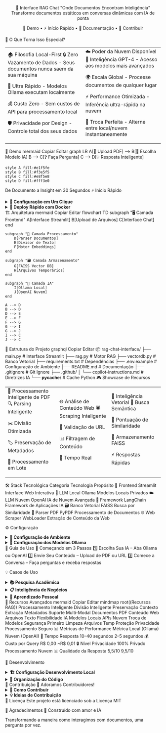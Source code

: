 <div align="center">
🚀 Interface RAG Chat
"Onde Documentos Encontram Inteligência"
Transforme documentos estáticos em conversas dinâmicas com IA de ponta

🎯 Demo • ⚡ Início Rápido • 📖 Documentação • 🤝 Contribuir

</div>
🌟 O Que Torna Isso Especial?
<table> <tr> <td width="50%">
🏠 Filosofia Local-First
🔒 Zero Vazamento de Dados - Seus documentos nunca saem da sua máquina

🚀 Ultra Rápido - Modelos Ollama executam localmente

💰 Custo Zero - Sem custos de API para processamento local

🛡️ Privacidade por Design - Controle total dos seus dados

</td> <td width="50%">
☁️ Poder da Nuvem Disponível
🧠 Inteligência GPT-4 - Acesso aos modelos mais avançados

🌍 Escala Global - Processe documentos de qualquer lugar

⚡ Performance Otimizada - Inferência ultra-rápida na nuvem

🔄 Troca Perfeita - Alterne entre local/nuvem instantaneamente

</td> </tr> </table>
🎯 Demo
mermaid
Copiar
Editar
graph LR
    A[📄 Upload PDF] --> B[🤖 Escolha Modelo IA]
    B --> C[❓ Faça Pergunta]
    C --> D[💡 Resposta Inteligente]
    
    style A fill:#e1f5fe
    style B fill:#f3e5f5
    style C fill:#e8f5e8
    style D fill:#fff3e0
De Documento a Insight em 30 Segundos
⚡ Início Rápido
<details> <summary><b>🔧 Configuração em Um Clique</b></summary>
bash
Copiar
Editar
# 🚀 Clone & Configure
git clone <seu-repositorio>
cd rag-chat-interface

# 📦 Instalar Dependências
pip install -r requirements.txt

# 🔑 Configurar Ambiente
cp .env.example .env
# Adicione suas chaves API no .env

# 🎬 Executar Aplicação
streamlit run main.py
🎉 Pronto! Sua interface RAG está online em http://localhost:8501

</details> <details> <summary><b>🐳 Deploy Rápido com Docker</b></summary>
bash
Copiar
Editar
# 🏗️ Build & Execute
docker build -t rag-chat .
docker run -p 8501:8501 rag-chat

# 🌐 Acesse em localhost:8501
</details>
🏗️ Arquitetura
mermaid
Copiar
Editar
flowchart TD
    subgraph "🖥️ Camada Frontend"
        A[Interface Streamlit] 
        B[Upload de Arquivos]
        C[Interface Chat]
    end
    
    subgraph "🧠 Camada Processamento"
        D[Parser Documentos]
        E[Divisor de Texto]
        F[Motor Embeddings]
    end
    
    subgraph "🗃️ Camada Armazenamento"
        G[FAISS Vector DB]
        H[Arquivos Temporários]
    end
    
    subgraph "🤖 Camada IA"
        I[Ollama Local]
        J[OpenAI Nuvem]
    end
    
    A --> D
    B --> D
    D --> E
    E --> F
    F --> G
    G --> I
    G --> J
    I --> C
    J --> C
📁 Estrutura do Projeto
graphql
Copiar
Editar
📦 rag-chat-interface/
├── main.py                     # Interface Streamlit
├── rag.py                      # Motor RAG
├── vectordb.py                 # Banco Vetorial
├── requirements.txt            # Dependências
├── .env.example                # Configuração de Ambiente
├── README.md                   # Documentação
├── .gitignore                  # Git Ignore
├── .github/
│   └── copilot-instructions.md # Diretrizes IA
└── __pycache__/                # Cache Python
🎮 Showcase de Recursos
<table> <tr> <td width="33%">
📄 Processamento Inteligente de PDF
🔍 Parsing Inteligente

✂️ Divisão Otimizada

🏷️ Preservação de Metadados

🚀 Processamento em Lote

</td> <td width="33%">
🌐 Análise de Conteúdo Web
🕷️ Scraping Inteligente

🔗 Validação de URL

📊 Filtragem de Conteúdo

🔄 Tempo Real

</td> <td width="33%">
🧮 Inteligência Vetorial
🎯 Busca Semântica

📐 Pontuação de Similaridade

💾 Armazenamento FAISS

⚡ Respostas Rápidas

</td> </tr> </table>
🛠️ Stack Tecnológica
Categoria	Tecnologia	Propósito
🎨 Frontend	Streamlit	Interface Web Interativa
🧠 LLM Local	Ollama	Modelos Locais Privados
☁️ LLM Nuvem	OpenAI	IA de Nuvem Avançada
🔗 Framework	LangChain	Framework de Aplicações IA
🗃️ Banco Vetorial	FAISS	Busca por Similaridade
📄 Parser PDF	PyPDF	Processamento de Documentos
🌐 Web Scraper	WebLoader	Extração de Conteúdo da Web

⚙️ Configuração
<details> <summary><b>🔐 Configuração de Ambiente</b></summary>
env
Copiar
Editar
# 🌟 Configuração OpenAI (Modo Nuvem)
OPENAI_API_KEY=sk-sua-chave-secreta-aqui
OPENAI_MODEL=gpt-4o-mini

# 🏠 Configuração Ollama (Modo Local)
OLLAMA_BASE_URL=http://localhost:11434
OLLAMA_LLM_MODEL=gemma3:12b
OLLAMA_EMBED_MODEL=snowflake-arctic-embed2:latest

# 🌐 Configurações Gerais
USER_AGENT=rag-chat-interface/1.0
LOG_LEVEL=INFO
MAX_FILE_SIZE=50MB
</details> <details> <summary><b>🤖 Configuração dos Modelos Ollama</b></summary>
bash
Copiar
Editar
# 📥 Baixar Modelos
ollama pull gemma3:12b
ollama pull snowflake-arctic-embed2:latest

# 🔍 Verificar Instalação
ollama list

# 🚀 Iniciar Serviço
ollama serve
</details>
🎯 Guia de Uso
🚀 Começando em 3 Passos
1️⃣ Escolha Sua IA – Aba Ollama ou OpenAI
2️⃣ Envie Seu Conteúdo – Upload de PDF ou URL
3️⃣ Comece a Conversa – Faça perguntas e receba respostas

💡 Casos de Uso
<details> <summary><b>📚 Pesquisa Acadêmica</b></summary>
Resumos de seções

Revisão de literatura

Interpretação estatística

Esclarecimento de conceitos

</details> <details> <summary><b>📋 Inteligência de Negócios</b></summary>
Análise de relatórios

Pesquisa de mercado

Insights estratégicos

Análise competitiva

</details> <details> <summary><b>📖 Aprendizado Pessoal</b></summary>
Resumos de livros

Geração de quiz

Explicações simples

Conexão entre ideias

</details>
🚀 Recursos Avançados
mermaid
Copiar
Editar
mindmap
  root((Recursos RAG))
    Processamento Inteligente
      Divisão Inteligente
      Preservação Contexto
      Extração Metadados
    Suporte Multi-Modal
      Documentos PDF
      Conteúdo Web
      Arquivos Texto
    Flexibilidade IA
      Modelos Locais
      APIs Nuvem
      Troca de Modelos
    Segurança Primeiro
      Limpeza Arquivos Temp
      Proteção Privacidade
      Processamento Seguro
📊 Métricas de Performance
Métrica	Local (Ollama)	Nuvem (OpenAI)
🚀 Tempo Resposta	10–40 segundos	2–5 segundos
💰 Custo por Query	R$ 0,00	~R$ 0,01
🔒 Nível Privacidade	100% Privado	Processamento Nuvem
📊 Qualidade da Resposta	5,5/10	9,5/10

🔧 Desenvolvimento
<details> <summary><b>🏗️ Configuração Desenvolvimento Local</b></summary>
bash
Copiar
Editar
git clone <seu-fork>
cd rag-chat-interface

python -m venv venv
source venv/bin/activate  # Linux/Mac
# ou
venv\Scripts\activate     # Windows

pip install -r requirements.txt
pip install -r requirements-dev.txt

pytest tests/
black .
isort .

streamlit run main.py --server.runOnSave true
</details> <details> <summary><b>📁 Organização do Código</b></summary>
python
Copiar
Editar
# main.py - UI
# rag.py - lógica IA
# vectordb.py - camada vetorial
</details>
🤝 Contribuição
🌟 Adoramos Contribuidores!
<details> <summary><b>🎯 Como Contribuir</b></summary>
Fork

Nova branch (feature/recurso-incrivel)

Code & teste

Commit (git commit -m 'Adiciona recurso incrível')

Push

Pull Request

</details> <details> <summary><b>💡 Ideias de Contribuição</b></summary>
Melhorias UI/UX

Suporte a novos modelos

Dashboard

Suporte multi-idioma

Segurança avançada

Otimização para mobile

</details>
📜 Licença
Este projeto está licenciado sob a Licença MIT

🙏 Agradecimentos
🚀 Construído com amor e IA

Transformando a maneira como interagimos com documentos, uma pergunta por vez.